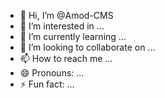 - 👋 Hi, I’m @Amod-CMS
- 👀 I’m interested in ...
- 🌱 I’m currently learning ...
- 💞️ I’m looking to collaborate on ...
- 📫 How to reach me ...
- 😄 Pronouns: ...
- ⚡ Fun fact: ...

<!---
Amod-CMS/Amod-CMS is a ✨ special ✨ repository because its `README.md` (this file) appears on your GitHub profile.
You can click the Preview link to take a look at your changes.
--->
